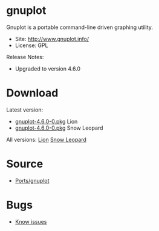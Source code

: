 

# gnuplot #

Gnuplot is a portable command-line driven graphing utility.

  * Site: http://www.gnuplot.info/
  * License: GPL

Release Notes:
  * Upgraded to version 4.6.0


# Download #

Latest version:
  * [gnuplot-4.6.0-0.pkg](http://code.google.com/p/rudix/downloads/detail?name=gnuplot-4.6.0-0.pkg) Lion
  * [gnuplot-4.6.0-0.pkg](http://code.google.com/p/rudix-snowleopard/downloads/detail?name=gnuplot-4.6.0-0.pkg) Snow Leopard

All versions: [Lion](http://code.google.com/p/rudix/downloads/list?q=gnuplot) [Snow Leopard](http://code.google.com/p/rudix-snowleopard/downloads/list?q=gnuplot)

# Source #
  * [Ports/gnuplot](http://code.google.com/p/rudix/source/browse/Ports/gnuplot)

# Bugs #
  * [Know issues](http://code.google.com/p/rudix/issues/list?q=gnuplot)
